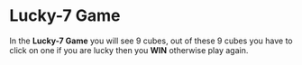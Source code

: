 # Lucky-7 Game
In the <strong>Lucky-7 Game</strong> you will see 9 cubes, out of these 9 cubes you have to click on one if you are lucky then you <strong>WIN</strong> otherwise play again.
<!----desinged and develop by ankit-->
<!----"https://github.com/ankit8394"----> 